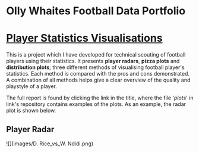 # Olly Whaites Football Data Portfolio

# [Player Statistics Visualisations](https://github.com/ollywhaites/football-stats-vis)

This is a project which I have developed for technical scouting of football players using their statistics. It presents **player radars**, **pizza plots** and **distribution plots**; three different methods of visualising football player's statistics. Each method is compared with the pros and cons demonstrated. A combination of all methods helps give a clear overview of the quality and playstyle of a player.

The full report is found by clicking the link in the title, where the file '*plots*' in link's repository contains examples of the plots. As an example, the radar plot is shown below.

## Player Radar
![](images/D. Rice_vs_W. Ndidi.png)


